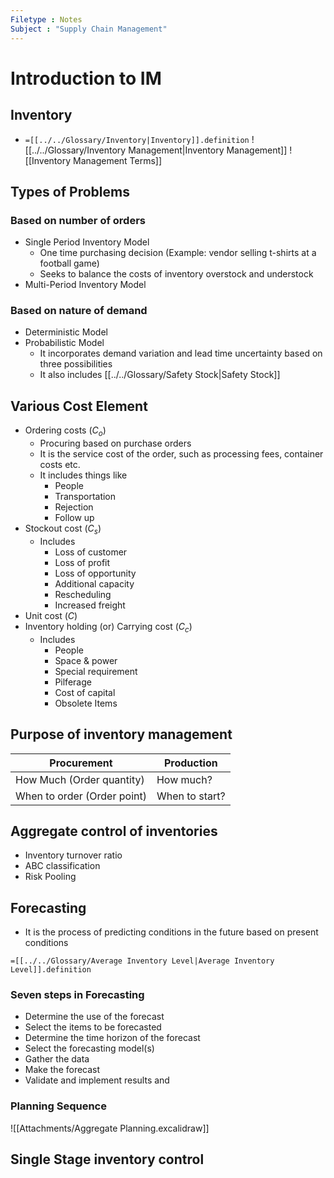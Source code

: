 ```yaml
---
Filetype : Notes
Subject : "Supply Chain Management"
---
```

# Introduction to IM
## Inventory
- `=[[../../Glossary/Inventory|Inventory]].definition`
![[../../Glossary/Inventory Management|Inventory Management]]
![[Inventory Management Terms]]

## Types of Problems
### Based on number of orders
- Single Period Inventory Model
  - One time purchasing decision (Example: vendor selling t-shirts at a football game)
  - Seeks to balance the costs of inventory overstock and understock
- Multi-Period Inventory Model
### Based on nature of demand
- Deterministic Model
- Probabilistic Model
    - It incorporates demand variation and lead time uncertainty based on three possibilities
    - It also includes [[../../Glossary/Safety Stock|Safety Stock]]
## Various Cost Element
- Ordering costs ($C_o$)
  - Procuring based on purchase orders
  - It is the service cost of the order, such as processing fees, container costs etc.
  - It includes things like
    - People
    - Transportation
    - Rejection
    - Follow up
- Stockout cost ($C_s$)
  - Includes
    - Loss of customer
    - Loss of profit
    - Loss of opportunity
    - Additional capacity
    - Rescheduling
    - Increased freight
- Unit cost ($C$)
- Inventory holding (or) Carrying cost ($C_c$)
  - Includes
    - People
    - Space & power
    - Special requirement
    - Pilferage
    - Cost of capital
    - Obsolete Items

## Purpose of inventory management

| Procurement                 | Production     |
| --------------------------- | -------------- |
| How Much (Order quantity)   | How much?      |
| When to order (Order point) | When to start? |

## Aggregate control of inventories

- Inventory turnover ratio
- ABC classification
- Risk Pooling

## Forecasting
- It is the process of predicting conditions in the future based on present conditions

`=[[../../Glossary/Average Inventory Level|Average Inventory Level]].definition`

### Seven steps in Forecasting
- Determine the use of the forecast 
- Select the items to be forecasted
- Determine the time horizon of the forecast 
- Select the forecasting model(s)
- Gather the data
- Make the forecast 
- Validate and implement results and 

### Planning Sequence

![[Attachments/Aggregate Planning.excalidraw]]

## Single Stage inventory control



